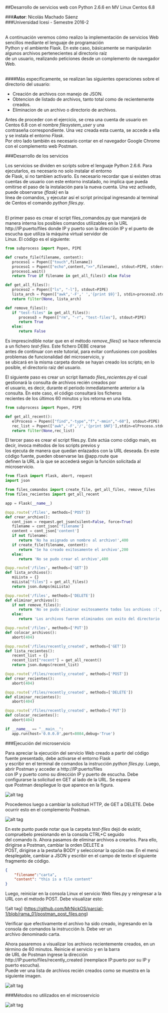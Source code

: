 ##Desarrollo de servicios web con Python 2.6.6 en MV Linux Centos 6.8<br>

###<b>Autor</b>: Nicolás Machado Sáenz<br>
###Universidad Icesi - Semestre 2016-2<br><br>

A continuación veremos cómo realizo la implementación de servicios Web sencillos mediante el lenguaje de programación<br>
Python y el ambiente Flask. En este caso, básicamente se manipularán algunos archivos pertenecientes al directorio raíz<br>
de un usuario, realizando peticiones desde un complemento de navegador Web.<br><br>

####Más especificamente, se realizan las siguientes operaciones sobre el directorio del usuario:<br>
* Creación de archivos con manejo de JSON.
* Obtencion de listado de archivos, tanto total como de recientemente creados.
* Eliminacion de un archivo o directorio de archivos.
      
Antes de proceder con el ejercicio, se crea una cuenta de usuario en Centos 6.8 con el nombre <i>filesystem_user</i> y una<br>
contraseña correspondiente. Una vez creada esta cuenta, se accede a ella y se instala el entorno <i>Flask</i>.<br>
Por otro lado también es necesario contar en el navegador Google Chrome con el complemento web Postman.<br>

###Desarrollo de los servicios<br>

Los servicios se dividen en scripts sobre el lenguaje Python 2.6.6. Para ejecutarlos, es necesario no solo instalar el entorno<br>
de Flask, si no tambien activarlo. Es necesario recordar que si existen otras cuentas de usuario con este entorno instalado, no
implica que pueda omitirse el paso de la instalación para la nueva cuenta. Una vez activado, puede observarse <i>(flask)</i> en la<br>
línea de comandos, y ejecutar así el script principal ingresando al terminal de Centos el comando <i>python files.py</i>.<br><br>

El primer paso es crear el script files_comandos.py que manejará de manera interna los posibles comandos utilizables en la URL<br>
http://IP:puerto/files donde IP y puerto son la dirección IP y el puerto de escucha que utiliza la máquina virtual servidor de<br>
Linux. El código es el siguiente:

```python
from subprocess import Popen, PIPE

def create_file(filename, content):
   proceso1 = Popen(["touch",filename])
   proceso1 = Popen(["echo",content,">>",filename], stdout=PIPE, stderr=PIPE)
   proceso1.wait()
   return True if filename in get_all_files() else False

def get_all_files():
   proceso2 = Popen(["ls", "-l"], stdout=PIPE)
   lista_arch = Popen(["awk",'-F',' ','{print $9}'], stdin=proceso2.stdout, stdout=PIPE).communicate()[0].split('\n')
   return filter(None, lista_arch)

def remove_files():
   if "test-files" in get_all_files():
      proceso3 = Popen(["rm", "-r", "test-files"], stdout=PIPE)
      return True
   else:
      return False
```
Es imprescindible notar que en el método <i>remove_files()</i> se hace referencia a un fichero <i>test-files</i>. Este fichero DEBE crearse<br>
antes de continuar con este tutorial, para evitar confusiones con posibles problemas de funcionalidad del microservicio, y<br>
se ubicará en la misma carpeta donde se hayan creado los scripts; en lo posible, el directorio raiz del usuario.<br>

El siguiente paso es crear un script llamado <i>files_recientes.py</i> el cual gestionará la consulta de archivos recién creados por<br>
el usuario, es decir, durante el periodo inmediatamente anterior a la consulta. En este caso, el código consultará los ficheros<br>
recientes de los últimos 60 minutos y los retorna en una lista.

```python
from subprocess import Popen, PIPE

def get_all_recent():
   elProceso = Popen(["find","-type","f","-mmin","-60"], stdout=PIPE)
   rec_list = Popen(["awk",'-F','/','{print $NF}'],stdin=elProceso.stdout, stdout=PIPE).communicate()[0].split('\n')
   return filter(None,rec_list)
```

El tercer paso es crear el script files.py. Este actúa como código main, es decir, invoca métodos de los scripts previos y<br>
los ejecuta de manera que quedan enlazados con la URL deseada. En este código fuente, pueden observarse las @app.route que<br>
definen la URL a la que se accederá según la función solicitada al microservicio.<br>
```python
from flask import Flask, abort, request
import json

from files_comandos import create_file, get_all_files, remove_files
from files_recientes import get_all_recent

app = Flask(__name__)

@app.route('/files', methods=['POST'])
def crear_archivo():
   cont_json = request.get_json(silent=False, force=True)
   filename = cont_json['filename']
   content = cont_json['content']
   if not filename:
      return 'No ha asignado un nombre al archivo!',400
   if create_file(filename, content):
      return 'Se ha creado exitosamente el archivo',200
   else:
      return 'No se pudo crear el archivo',400

@app.route('/files', methods=['GET'])
def lista_archivos():
   miLista = {}
   miLista["files"] = get_all_files()
   return json.dumps(miLista)

@app.route('/files', methods=['DELETE'])
def eliminar_archivos():
   if not remove_files():
      return 'No se pudo eliminar exitosamente todos los archivos :(', 400
   else:
      return 'Los archivos fueron eliminados con exito del directorio :)', 200

@app.route('/files', methods=['PUT'])
def colocar_archivos():
   abort(404)

@app.route('/files/recently_created', methods=['GET'])
def lista_recientes():
   recent_list = {}
   recent_list["recent"] = get_all_recent()
   return json.dumps(recent_list)

@app.route('/files/recently_created', methods=['POST'])
def crear_recientes():
   abort(404)

@app.route('/files/recently_created', methods=['DELETE'])
def eliminar_recientes():
   abort(404)

@app.route('/files/recently_created', methods=['PUT'])
def colocar_recientes():
   abort(404)

if __name__ == "__main__":
   app.run(host='0.0.0.0',port=8084,debug='True')
```

###Ejecución del microservicio<br>

Para apreciar la ejecución del servicio Web creado a partir del código fuente presentado, debe activarse el entorno Flask<br>
y escribir en el terminal de comandos la instrucción <i>python files.py</i>. Luego, abrir Postman y acceder a http://IP:puerto/files<br> con IP y puerto como su dirección IP y puerto de escucha. Debe configurarse la solicitud en GET al lado de la URL. Se espera<br>
que Postman despliegue lo que aparece en la figura.<br>

![alt tag](https://github.com/MrNickOS/parcial-1/blob/rama_01/postman_get_files.png)

Procedemos luego a cambiar la solicitud HTTP, de GET a DELETE. Debe ocurrir esto en el complemento Postman.<br>

![alt tag](https://github.com/MrNickOS/parcial-1/blob/rama_01/postman_delete.png)

En este punto puede notar que la carpeta <i>test-files</i> dejó de existir, compruébelo presionando en la consola CTRL+C seguido<br>
del comando <i>ls</i>. Ahora pasamos de eliminar archivos a crearlos. Para ello, dirigirse a Postman, cambiar la orden DELETE a<br>
POST, dirigirse a la pestaña BODY y seleccionar la opción raw. En el menú desplegable, cambiar a JSON y escribir en el campo de
texto el siguiente fragmento de código.

```json
{
	"filename":"carta",
	"content": "this is a file content"
}
```

Luego, reiniciar en la consola Linux el servicio Web files.py y reingresar a la URL con el método POST. Debe visualizar esto:

![alt tag] (https://github.com/MrNickOS/parcial-1/blob/rama_01/postman_post_files.png)

Verificar que efectivamente el archivo ha sido creado, ingresando en la consola de comandos la instrucción <i>ls</i>. Debe ver un<br>
archivo denominado carta.<br>

Ahora pasaremos a visualizar los archivos recientemente creados, en un término de 60 minutos. Reinicie el servicio y en la barra<br>
de URL de Postman ingrese la dirección http://IP:puerto/files/recently_created (reemplace IP:puerto por su IP y puerto escucha).<br>
Puede ver una lista de archivos recién creados como se muestra en la siguiente imagen.<br>

![alt tag](https://github.com/MrNickOS/parcial-1/blob/rama_01/postman_get_files_recent.png)

###Métodos no utilizados en el microservicio



![alt tag](https://github.com/MrNickOS/parcial-1/blob/rama_01/postman_post_recent_404.png)

